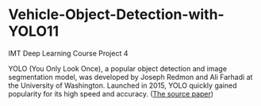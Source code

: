 # Vehicle-Object-Detection-with-YOLO11
IMT Deep Learning Course Project 4

YOLO (You Only Look Once), a popular object detection and image segmentation model, was developed by Joseph Redmon and Ali Farhadi at the University of Washington. Launched in 2015, YOLO quickly gained popularity for its high speed and accuracy. ([The source paper](https://arxiv.org/abs/1506.02640))
